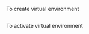 To create virtual environment

```python -m virtualenv kivy_venv
```

To activate virtual environment

```source kivy_venv/bin/activate
```
